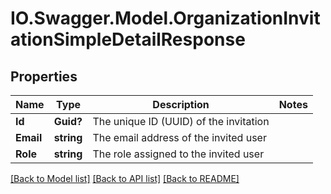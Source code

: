# IO.Swagger.Model.OrganizationInvitationSimpleDetailResponse
## Properties

Name | Type | Description | Notes
------------ | ------------- | ------------- | -------------
**Id** | **Guid?** | The unique ID (UUID) of the invitation | 
**Email** | **string** | The email address of the invited user | 
**Role** | **string** | The role assigned to the invited user | 

[[Back to Model list]](../README.md#documentation-for-models) [[Back to API list]](../README.md#documentation-for-api-endpoints) [[Back to README]](../README.md)

